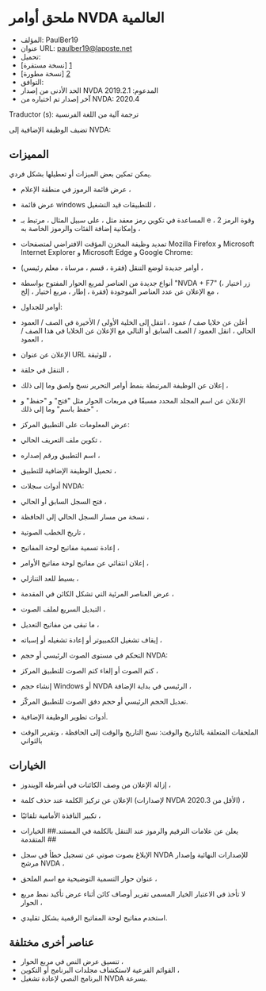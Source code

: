 # ملحق أوامر NVDA العالمية #

* المؤلف: PaulBer19
* عنوان URL: paulber19@laposte.net
* تحميل:
* [نسخة مستقرة] [1]
* [نسخة مطورة] [2]
* التوافق:
* الحد الأدنى من إصدار NVDA المدعوم: 2019.2.1
* آخر إصدار تم اختباره من NVDA: 2020.4


Traductor (s): ترجمة آلية من اللغة الفرنسية


تضيف الوظيفة الإضافية إلى NVDA:
## المميزات ##

يمكن تمكين بعض الميزات أو تعطيلها بشكل فردي.

* عرض قائمة الرموز في منطقة الإعلام ،
* عرض قائمة windows للتطبيقات قيد التشغيل ،
* المساعدة في تكوين رمز معقد مثل ، على سبيل المثال ، مرتبط بـ e ، وقوة الرمز 2 وإمكانية إضافة الفئات والرموز الخاصة به ،
* تمديد وظيفة المخزن المؤقت الافتراضي لمتصفحات Mozilla Firefox و Microsoft Internet Explorer و Microsoft Edge و Google Chrome:

* أوامر جديدة لوضع التنقل (فقرة ، قسم ، مرساة ، معلم رئيسي) ،
* أنواع جديدة من العناصر لمربع الحوار المفتوح بواسطة "NVDA + F7" (زر اختيار ، فقرة ، إطار ، مربع اختيار ، إلخ) مع الإعلان عن عدد العناصر الموجودة ،
* أوامر للجداول:
* أعلن عن خلايا صف / عمود ، انتقل إلى الخلية الأولى / الأخيرة في الصف / العمود الحالي ، انقل العمود / الصف السابق أو التالي مع الإعلان عن الخلايا في هذا الصف / العمود ،
* الإعلان عن عنوان URL للوثيقة ،
* التنقل في حلقة ،


* إعلان عن الوظيفة المرتبطة بنمط أوامر التحرير نسخ ولصق وما إلى ذلك ،
* الإعلان عن اسم المجلد المحدد مسبقًا في مربعات الحوار مثل "فتح" و "حفظ" و "حفظ باسم" وما إلى ذلك ،
* عرض المعلومات على التطبيق المركز:

* تكوين ملف التعريف الحالي ،
* اسم التطبيق ورقم إصداره ،
* تحميل الوظيفة الإضافية للتطبيق ،


* أدوات سجلات NVDA:
* فتح السجل السابق أو الحالي ،
* نسخة من مسار السجل الحالي إلى الحافظة ،


* تاريخ الخطب الصوتية ،
* إعادة تسمية مفاتيح لوحة المفاتيح ،
* إعلان انتقائي عن مفاتيح لوحة مفاتيح الأوامر ،
* بسيط للعد التنازلي ،
* عرض العناصر المرئية التي تشكل الكائن في المقدمة ،
* التبديل السريع لملف الصوت ،
* ما تبقى من مفاتيح التعديل ،
* إيقاف تشغيل الكمبيوتر أو إعادة تشغيله أو إسباته ،
* التحكم في مستوى الصوت الرئيسي أو حجم NVDA:

* كتم الصوت أو إلغاء كتم الصوت للتطبيق المركز ،
* إنشاء حجم Windows أو NVDA الرئيسي في بداية الإضافة ،
* تعديل الحجم الرئيسي أو حجم دفق الصوت للتطبيق المركّز.


* أدوات تطوير الوظيفة الإضافية.
* الملحقات المتعلقة بالتاريخ والوقت: نسخ التاريخ والوقت إلى الحافظة ، وتقرير الوقت بالثواني


## الخيارات ##

* إزالة الإعلان من وصف الكائنات في أشرطة الويندوز ،
* الإعلان عن تركيز الكلمة عند حذف كلمة (لإصدارات NVDA الأقل من 2020.3) ،
* تكبير النافذة الأمامية تلقائيًا ،
* يعلن عن علامات الترقيم والرموز عند التنقل بالكلمة في المستند.## الخيارات المتقدمة ##

* الإبلاغ بصوت صوتي عن تسجيل خطأ في سجل NVDA للإصدارات النهائية وإصدار مرشح NVDA ،
* عنوان حوار التسمية التوضيحية مع اسم الملحق ،
* لا تأخذ في الاعتبار الخيار المسمى تقرير أوصاف كائن أثناء عرض تأكيد نمط مربع الحوار ،
* استخدم مفاتيح لوحة المفاتيح الرقمية بشكل تقليدي.


## عناصر أخرى مختلفة ##

* تنسيق عرض النص في مربع الحوار ،
* القوائم الفرعية لاستكشاف مجلدات البرنامج أو التكوين ،
* البرنامج النصي لإعادة تشغيل NVDA بسرعة.


[1]: https://github.com/paulber007/AllMyNVDAAddons/raw/master/NVDAExtensionGlobalPlugin/NVDAExtensionGlobalPlugin-9.7.nvda-addon
[2]: https://github.com/paulber007/AllMyNVDAAddons/tree/master/NVDAExtensionGlobalPlugin/dev